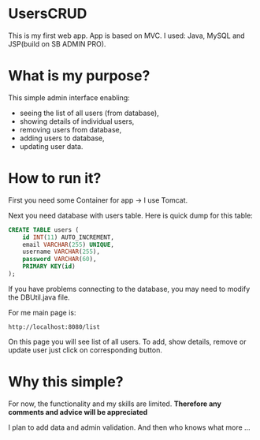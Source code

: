 # UsersCRUD 
This is my first web app. App is based on MVC. I used: Java, MySQL and JSP(build on SB ADMIN PRO).

# What is my purpose?
This simple admin interface enabling:
- seeing the list of all users (from database),
- showing details of individual users, 
- removing users from database,
- adding users to database,
- updating user data.

# How to run it?
First you need some Container for app -> I use Tomcat.

Next you need database with users table. Here is quick dump for this table:

```sql
CREATE TABLE users (
    id INT(11) AUTO_INCREMENT,
    email VARCHAR(255) UNIQUE,
    username VARCHAR(255),
    password VARCHAR(60),
    PRIMARY KEY(id)
);
```

If you have problems connecting to the database, you may need to modify the DBUtil.java file.

For me main page is:
```
http://localhost:8080/list
```
On this page you will see list of all users. To add, show details, remove or update user just click on corresponding button.

# Why this simple?
For now, the functionality and my skills are limited. 
<b>Therefore any comments and advice will be appreciated</b>

I plan to add data and admin validation. And then who knows what more ...
